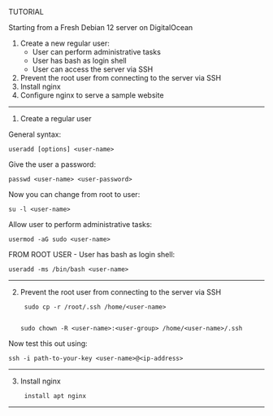 ﻿TUTORIAL

Starting from a Fresh Debian 12 server on DigitalOcean

1. Create a new regular user:
    - User can perform administrative tasks
    - User has bash as login shell
    - User can access the server via SSH
2. Prevent the root user from connecting to the server via SSH
3. Install nginx
4. Configure nginx to serve a sample website


*********************************************************************
1. Create a regular user

General syntax: 

    useradd [options] <user-name>

Give the user a password:

    passwd <user-name> <user-password>

Now you can change from root to user: 

    su -l <user-name>

Allow user to perform administrative tasks: 

    usermod -aG sudo <user-name>

FROM ROOT USER - User has bash as login shell: 

    useradd -ms /bin/bash <user-name>

*********************************************************************


2. Prevent the root user from connecting to the server via SSH

        sudo cp -r /root/.ssh /home/<user-name>


       sudo chown -R <user-name>:<user-group> /home/<user-name>/.ssh
   

Now test this out using:

    ssh -i path-to-your-key <user-name>@<ip-address>
    

*********************************************************************


3. Install nginx

        install apt nginx

********************************************************************




